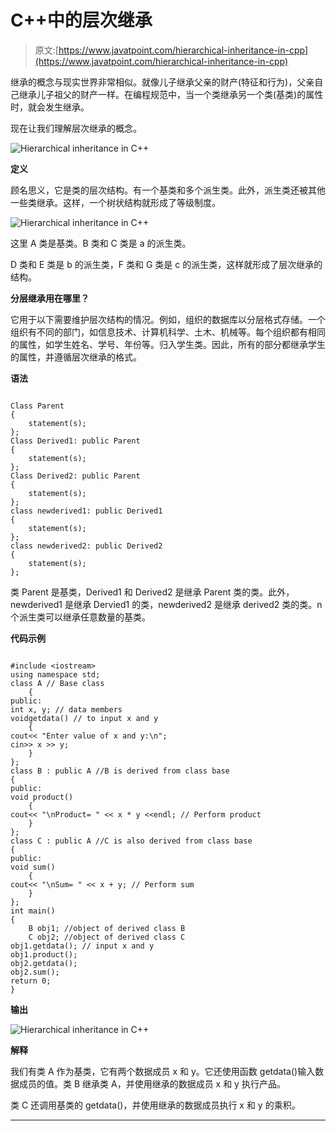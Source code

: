 # C++中的层次继承

> 原文:[https://www.javatpoint.com/hierarchical-inheritance-in-cpp](https://www.javatpoint.com/hierarchical-inheritance-in-cpp)

继承的概念与现实世界非常相似。就像儿子继承父亲的财产(特征和行为)，父亲自己继承儿子祖父的财产一样。在编程规范中，当一个类继承另一个类(基类)的属性时，就会发生继承。

现在让我们理解层次继承的概念。

![Hierarchical inheritance in C++](../Images/189b5bd4cebf6966de9136a24f82ddeb.png)

**定义**

顾名思义，它是类的层次结构。有一个基类和多个派生类。此外，派生类还被其他一些类继承。这样，一个树状结构就形成了等级制度。

![Hierarchical inheritance in C++](../Images/393b2cc5db6b3d4fe40fe9c1aed70028.png)

这里 A 类是基类。B 类和 C 类是 a 的派生类。

D 类和 E 类是 b 的派生类，F 类和 G 类是 c 的派生类，这样就形成了层次继承的结构。

**分层继承用在哪里？**

它用于以下需要维护层次结构的情况。例如，组织的数据库以分层格式存储。一个组织有不同的部门，如信息技术、计算机科学、土木、机械等。每个组织都有相同的属性，如学生姓名、学号、年份等。归入学生类。因此，所有的部分都继承学生的属性，并遵循层次继承的格式。

**语法**

```

Class Parent
{
	statement(s);
};
Class Derived1: public Parent
{
	statement(s);
};
Class Derived2: public Parent
{
	statement(s);
};
class newderived1: public Derived1
{
	statement(s);
};
class newderived2: public Derived2
{
	statement(s);
};

```

类 Parent 是基类，Derived1 和 Derived2 是继承 Parent 类的类。此外，newderived1 是继承 Dervied1 的类，newderived2 是继承 derived2 类的类。n 个派生类可以继承任意数量的基类。

**代码示例**

```

#include <iostream>
using namespace std;
class A // Base class
    {
public:
int x, y; // data members
voidgetdata() // to input x and y
    {
cout<< "Enter value of x and y:\n";
cin>> x >> y;
    }
};
class B : public A //B is derived from class base
{
public:
void product()
    {
cout<< "\nProduct= " << x * y <<endl; // Perform product
    }
};
class C : public A //C is also derived from class base
{
public:
void sum()
    {
cout<< "\nSum= " << x + y; // Perform sum
    }
};
int main()
{
    B obj1; //object of derived class B
    C obj2; //object of derived class C
obj1.getdata(); // input x and y 
obj1.product();
obj2.getdata();
obj2.sum();
return 0;
}

```

**输出**

![Hierarchical inheritance in C++](../Images/c3c0e61982d4370ee3c584a5295d07fe.png)

**解释**

我们有类 A 作为基类，它有两个数据成员 x 和 y。它还使用函数 getdata()输入数据成员的值。类 B 继承类 A，并使用继承的数据成员 x 和 y 执行产品。

类 C 还调用基类的 getdata()，并使用继承的数据成员执行 x 和 y 的乘积。

* * *